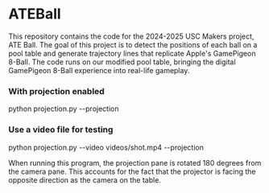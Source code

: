 # ATEBall

This repository contains the code for the 2024-2025 USC Makers project, ATE Ball. The goal of this project is to detect the positions of each ball on a pool table and generate trajectory lines that replicate Apple's GamePigeon 8-Ball. The code runs on our modified pool table, bringing the digital GamePigeon 8-Ball experience into real-life gameplay.

### With projection enabled
python projection.py --projection

### Use a video file for testing
python projection.py --video videos/shot.mp4 --projection

When running this program, the projection pane is rotated 180 degrees from the camera pane. This accounts for the fact that the projector is facing the opposite direction as the camera on the table.


